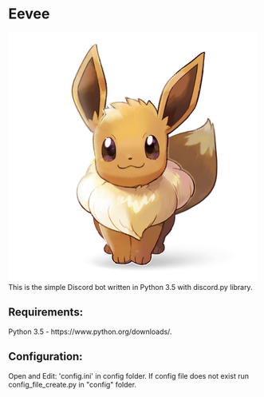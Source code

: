 # Eevee
<img src="img/eevee.png" alt="Eevee" height="500" width="500" style="margin:0 auto 0 auto;">
This is the simple Discord bot written in Python 3.5 with discord.py library.

<h2>Requirements:</h2>
Python 3.5 - https://www.python.org/downloads/. <br/>

<h2>Configuration:</h2>
Open and Edit: 'config.ini' in config folder.
If config file does not exist run config_file_create.py in "config" folder. 

